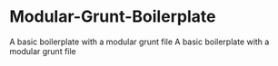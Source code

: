 # Modular-Grunt-Boilerplate
A basic boilerplate with a modular grunt file
A basic boilerplate with a modular grunt file
